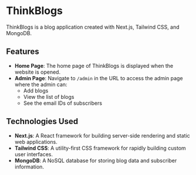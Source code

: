 # ThinkBlogs

ThinkBlogs is a blog application created with Next.js, Tailwind CSS, and MongoDB. 

## Features

- **Home Page**: The home page of ThinkBlogs is displayed when the website is opened.
- **Admin Page**: Navigate to `/admin` in the URL to access the admin page where the admin can:
  - Add blogs
  - View the list of blogs
  - See the email IDs of subscribers

## Technologies Used

- **Next.js**: A React framework for building server-side rendering and static web applications.
- **Tailwind CSS**: A utility-first CSS framework for rapidly building custom user interfaces.
- **MongoDB**: A NoSQL database for storing blog data and subscriber information.
